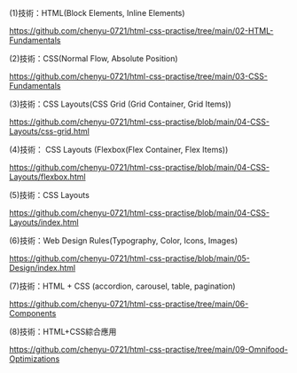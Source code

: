 (1)技術：HTML(Block Elements, Inline Elements)

<https://github.com/chenyu-0721/html-css-practise/tree/main/02-HTML-Fundamentals>

(2)技術：CSS(Normal Flow, Absolute Position)

<https://github.com/chenyu-0721/html-css-practise/tree/main/03-CSS-Fundamentals>

(3)技術：CSS Layouts(CSS Grid (Grid Container, Grid Items))

<https://github.com/chenyu-0721/html-css-practise/blob/main/04-CSS-Layouts/css-grid.html>

(4)技術： CSS Layouts (Flexbox(Flex Container, Flex Items))

<https://github.com/chenyu-0721/html-css-practise/blob/main/04-CSS-Layouts/flexbox.html>

(5)技術：CSS Layouts 

<https://github.com/chenyu-0721/html-css-practise/blob/main/04-CSS-Layouts/index.html>

(6)技術：Web Design Rules(Typography, Color, Icons, Images) 

<https://github.com/chenyu-0721/html-css-practise/blob/main/05-Design/index.html>

(7)技術：HTML + CSS (accordion, carousel, table, pagination) 

<https://github.com/chenyu-0721/html-css-practise/tree/main/06-Components>

(8)技術：HTML+CSS綜合應用

<https://github.com/chenyu-0721/html-css-practise/tree/main/09-Omnifood-Optimizations>



